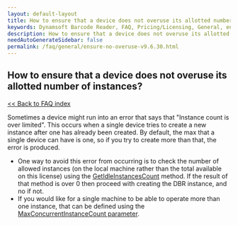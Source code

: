 ```yaml
---
layout: default-layout
title: How to ensure that a device does not overuse its allotted number of instances?
keywords: Dynamsoft Barcode Reader, FAQ, Pricing/Licensing, General, ensure no overuse
description: How to ensure that a device does not overuse its allotted number of instances?
needAutoGenerateSidebar: false
permalink: /faq/general/ensure-no-overuse-v9.6.30.html
---
```


## How to ensure that a device does not overuse its allotted number of instances?

[<< Back to FAQ index](index.md)

Sometimes a device might run into an error that says that "Instance count is over limited". This occurs when a single device tries to create a new instance after one has already been created. By default, the max that a single device can have is one, so if you try to create more than that, the error is produced.

- One way to avoid this error from occurring is to check the number of allowed instances (on the local machine rather than the total available on this license) using the [GetIdleInstancesCount](https://www.dynamsoft.com/barcode-reader/programming/dotnet/api-reference/BarcodeReader/license.html?ver=latest#getidleinstancescount) method. If the result of that method is over 0 then proceed with creating the DBR instance, and no if not.
- If you would like for a single machine to be able to operate more than one instance, that can be defined using the [MaxConcurrentInstanceCount parameter](https://www.dynamsoft.com/barcode-reader/programming/dotnet/api-reference/class/DMDLSConnectionParameters.html?ver=latest#maxconcurrentinstancecount).
